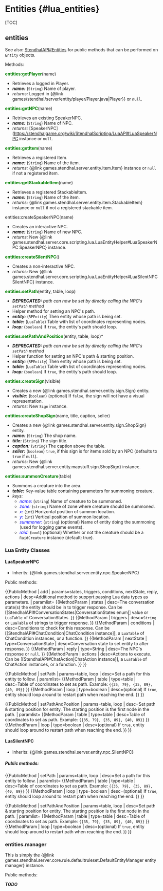 
Entities {#lua_entities}
========

[TOC]

## entities

See also: [StendhalAPI#Entities](https://stendhalgame.org/wiki/StendhalAPI#Entities) for public methods that can be performed on `Entity` objects.

Methods:

<span style="color:green; font-weight:bold;">entities:getPlayer</span>(name)
* Retrieves a logged in Player.
* ***name:*** (`String`) Name of player.
* *returns:* Logged in {@link games/stendhal/server/entity/player/Player.java|Player}} or `null`.

<span style="color:green; font-weight:bold;">entities:getNPC</span>(name)
* Retrieves an existing SpeakerNPC.
* ***name:*** (`String`) Name of NPC.
* *returns:* [SpeakerNPC](https://stendhalgame.org/wiki/StendhalScripting/LuaAPI#LuaSpeakerNPC instance or `null`.

<span style="color:green; font-weight:bold;">entities:getItem</span>(name)
* Retrieves a registered Item.
* ***name:*** (`String`) Name of the item.
* *returns:* {@link games.stendhal.server.entity.item.Item} instance or `null` if not a registered item.

<span style="color:green; font-weight:bold;">entities:getStackableItem</span>(name)
* Retrieves a registered StackableItem.
* ***name:*** (`String`) Name of the item.
* *returns:* {@link games.stendhal.server.entity.item.StackableItem} instance or `null` if not a registered stackable item.

<span style="color:green### font-style:italic;">entities:createSpeakerNPC</span>(name)
* Creates an interactive NPC.
* ***name:*** (`String`) Name of new NPC.
* *returns:* New {@link games.stendhal.server.core.scripting.lua.LuaEntityHelper#LuaSpeakerNPC SpeakerNPC} instance.

<span style="color:green; font-weight:bold;">entities:createSilentNPC</span>()
* Creates a non-interactive NPC.
* *returns:* New {@link games.stendhal.server.core.scripting.lua.LuaEntityHelper#LuaSilentNPC SilentNPC} instance.

<span style="color:green; font-weight:bold;">entities:setPath</span>(entity, table, loop)
* ***DEPRECATED:** path can now be set by directly calling the NPC's `setPath` method*
* Helper method for setting an NPC's path.
* ***entity:*** (`RPEntity`) Then entity whose path is being set.
* ***table:*** (`LuaTable`) Table with list of coordinates representing nodes.
* ***loop:*** (`boolean`) If `true`, the entity's path should loop.

<span style="color:green; font-weight:bold;">entities:setPathAndPosition</span>(entity, table, loop)* <nowiki>
* ***DEPRECATED:** path can now be set by directly calling the NPC's `setPath` method*
* Helper function for setting an NPC's path & starting position.
* ***entity:*** (`RPEntity`) Then entity whose path is being set.
* ***table:*** (`LuaTable`) Table with list of coordinates representing nodes.
* ***loop:*** (`boolean`) If `true`, the entity's path should loop.

<span style="color:green; font-weight:bold;">entities:createSign</span>(visible)
* Creates a new {@link games.stendhal.server.entity.sign.Sign} entity.
* ***visible:*** (`boolean`) (optional) If `false`, the sign will not have a visual representation.
* *returns:* New `Sign` instance.

<span style="color:green; font-weight:bold;">entities:createShopSign</span>(name, title, caption, seller)
* Creates a new {@link games.stendhal.server.entity.sign.ShopSign} entity.
* ***name:*** (`String`) The shop name.
* ***title:*** (`String`) The sign title.
* ***caption:*** (`String`) The caption above the table.
* ***seller:*** (`boolean`) `true`, if this sign is for items sold by an NPC (defaults to `true` if `null`).
* *returns:* New {@link games.stendhal.server.entity.mapstuff.sign.ShopSign} instance.

<span style="color:green; font-weight:bold;">entities:summonCreature</span>(table)
* Summons a creature into the area.
* ***table:*** Key-value table containing parameters for summoning creature.
* *keys:*
  * *<span style="color:blue;">name:</span>* (`string`) Name of creature to be summoned.
  * *<span style="color:blue;">zone:</span>* (`string`) Name of zone where creature should be summoned.
  * *<span style="color:blue;">x:</span>* (`int`) Horizontal position of summon location.
  * *<span style="color:blue;">y:</span>* (`int`) Vertical position of summon location.
  * *<span style="color:blue;">summoner:</span>* (`string`) (optional) Name of entity doing the summoning (used for logging game events).
  * *<span style="color:blue;">raid:</span>* (`bool`) (optional) Whether or not the creature should be a `RaidCreature` instance (default: true).

### Lua Entity Classes

#### LuaSpeakerNPC

* Inherits: {@link games.stendhal.server.entity.npc.SpeakerNPC}

Public methods:

{{PublicMethod | add | params=states, triggers, conditions, nextState, reply, actions | desc=Additional method to support passing Lua data types as parameters. | paramlist=
{{MethodParam | states | desc=The conversation state(s) the entity should be in to trigger response. Can be [[StendhalAPI#ConversationStates|ConversationStates enum]] value or `LuaTable` of ConversationStates. }}
{{MethodParam | triggers | desc=`String` or `LuaTable` of strings to trigger response. }}
{{MethodParam | conditions | desc=Conditions to check for this response. Can be [[StendhalAPI#ChatCondition|ChatCondition instance]], a `LuaTable` of ChatCondition instances, or a function. }}
{{MethodParam | nextState | type=ConversationState | desc=Conversation state to set entity to after response. }}
{{MethodParam | reply | type=String | desc=The NPC's response or `null`. }}
{{MethodParam | actions | desc=Actions to execute. Can be [[StendhalAPI#ChatAction|ChatAction instance]], a `LuaTable` of ChatAction instances, or a function. }} }}

{{PublicMethod | setPath | params=table, loop | desc=Set a path for this entity to follow. | paramlist=
{{MethodParam | table | type=table | desc=Table of coordinates to set as path. Example: `{{35, 79}, {35, 89}, {40, 89}}` }}
{{MethodParam | loop | type=boolean | desc=(optional) If `true`, entity should loop around to restart path when reaching the end. }} }}

{{PublicMethod | setPathAndPosition | params=table, loop | desc=Set path & starting position for entity. The starting position is the first node in the path. | paramlist=
{{MethodParam | table | type=table | desc=Table of coordinates to set as path. Example: `{{35, 79}, {35, 89}, {40, 89}}` }}
{{MethodParam | loop | type=boolean | desc=(optional) If `true`, entity should loop around to restart path when reaching the end. }} }}

#### LuaSilentNPC

* Inherits: {@link games.stendhal.server.entity.npc.SilentNPC}

##### Public methods:

{{PublicMethod | setPath | params=table, loop | desc=Set a path for this entity to follow. | paramlist=
{{MethodParam | table | type=table | desc=Table of coordinates to set as path. Example: `{{35, 79}, {35, 89}, {40, 89}}` }}
{{MethodParam | loop | type=boolean | desc=(optional) If `true`, entity should loop around to restart path when reaching the end. }} }}

{{PublicMethod | setPathAndPosition | params=table, loop | desc=Set path & starting position for entity. The starting position is the first node in the path. | paramlist=
{{MethodParam | table | type=table | desc=Table of coordinates to set as path. Example: `{{35, 79}, {35, 89}, {40, 89}}` }}
{{MethodParam | loop | type=boolean | desc=(optional) If `true`, entity should loop around to restart path when reaching the end. }} }}

### entities.manager

This is simply the {@link games.stendhal.server.core.rule.defaultruleset.DefaultEntityManager entity manager} instance.

Public methods:

***TODO***
